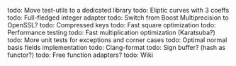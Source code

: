 todo: Move test-utils to a dedicated library
todo: Eliptic curves with 3 coeffs
todo: Full-fledged integer adapter
todo: Switch from Boost Multiprecision to OpenSSL?
todo: Compressed keys
todo: Fast square optimization
todo: Performance testing
todo: Fast multiplication optimization (Karatsuba?)
todo: More unit tests for exceptions and corner cases
todo: Optimal normal basis fields implementation
todo: Clang-format
todo: Sign buffer? (hash as functor?)
todo: Free function adapters?
todo: Wiki